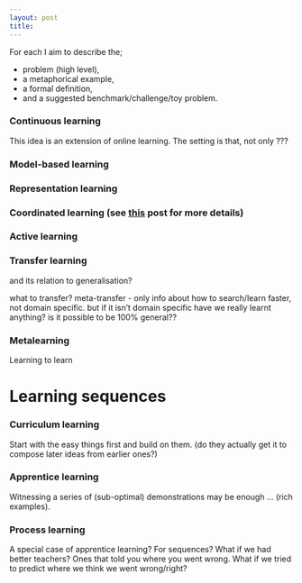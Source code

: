 ```yaml
---
layout: post
title: 
---
```


For each I aim to describe the;
* problem (high level),
* a metaphorical example,
* a formal definition,
* and a suggested benchmark/challenge/toy problem.

### Continuous learning

This idea is an extension of online learning. The setting is that, not only 
???

### Model-based learning

### Representation learning

### Coordinated learning (see [this]() post for more details)

### Active learning

### Transfer learning

and its relation to generalisation?

what to transfer? meta-transfer - only info about how to search/learn faster, not domain specific. but if it isn’t domain specific have we really learnt anything? is it possible to be 100% general??

### Metalearning

Learning to learn

# Learning sequences
### Curriculum learning

Start with the easy things first and build on them. (do they actually get it to compose later ideas from earlier ones?)

### Apprentice learning

Witnessing a series of (sub-optimal) demonstrations may be enough … (rich examples).

### Process learning

A special case of apprentice learning? For sequences?
What if we had better teachers? Ones that told you where you went wrong.
What if we tried to predict where we think we went wrong/right?





